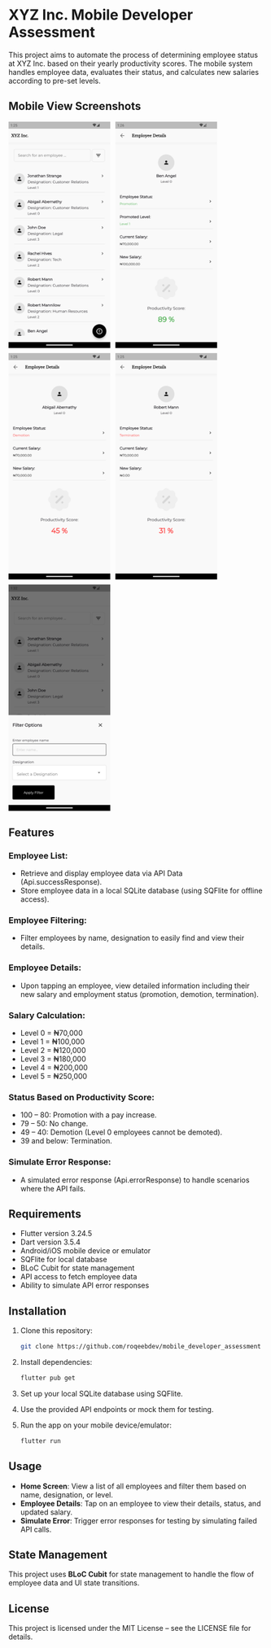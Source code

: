 # XYZ Inc. Mobile Developer Assessment

This project aims to automate the process of determining employee status at XYZ Inc. based on their yearly productivity scores. The mobile system handles employee data, evaluates their status, and calculates new salaries according to pre-set levels.

## Mobile View Screenshots

<div style="display: flex; flex-wrap: wrap; gap: 10px;">
  <img src="assets/images/shared/dashboard.png" alt="Home Screen" width="200" />
  <img src="assets/images/shared/promotion.png" alt="Promotion Status" width="200" />
  <img src="assets/images/shared/demotion.png" alt="Demotion Status" width="200" />
  <img src="assets/images/shared/termination.png" alt="Termination Status" width="200" />
  <img src="assets/images/shared/filter.png" alt="Filtering Employee" width="200" />
</div>

## Features

### Employee List:
- Retrieve and display employee data via API Data (Api.successResponse).
- Store employee data in a local SQLite database (using SQFlite for offline access).

### Employee Filtering:
- Filter employees by name, designation to easily find and view their details.

### Employee Details:
- Upon tapping an employee, view detailed information including their new salary and employment status (promotion, demotion, termination).

### Salary Calculation:
- Level 0 = ₦70,000
- Level 1 = ₦100,000
- Level 2 = ₦120,000
- Level 3 = ₦180,000
- Level 4 = ₦200,000
- Level 5 = ₦250,000

### Status Based on Productivity Score:
- 100 – 80: Promotion with a pay increase.
- 79 – 50: No change.
- 49 – 40: Demotion (Level 0 employees cannot be demoted).
- 39 and below: Termination.

### Simulate Error Response:
- A simulated error response (Api.errorResponse) to handle scenarios where the API fails.

## Requirements

- Flutter version 3.24.5
- Dart version 3.5.4
- Android/iOS mobile device or emulator
- SQFlite for local database
- BLoC Cubit for state management
- API access to fetch employee data
- Ability to simulate API error responses

## Installation

1. Clone this repository:
    ```bash
    git clone https://github.com/roqeebdev/mobile_developer_assessment
    ```

2. Install dependencies:
    ```bash
    flutter pub get
    ```

3. Set up your local SQLite database using SQFlite.

4. Use the provided API endpoints or mock them for testing.

5. Run the app on your mobile device/emulator:
    ```bash
    flutter run
    ```

## Usage

- **Home Screen**: View a list of all employees and filter them based on name, designation, or level.
- **Employee Details**: Tap on an employee to view their details, status, and updated salary.
- **Simulate Error**: Trigger error responses for testing by simulating failed API calls.

## State Management

This project uses **BLoC Cubit** for state management to handle the flow of employee data and UI state transitions.

## License

This project is licensed under the MIT License – see the LICENSE file for details.